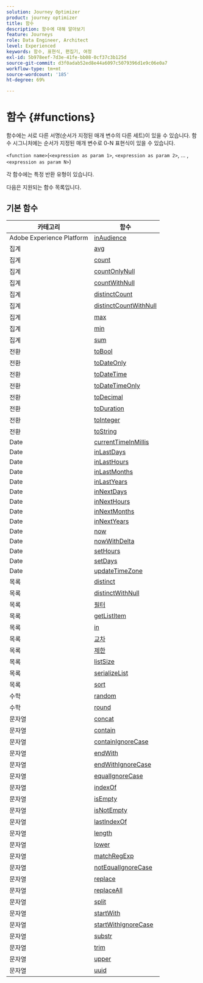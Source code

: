 ```yaml
---
solution: Journey Optimizer
product: journey optimizer
title: 함수
description: 함수에 대해 알아보기
feature: Journeys
role: Data Engineer, Architect
level: Experienced
keywords: 함수, 표현식, 편집기, 여정
exl-id: 5b978eef-7d3e-41fe-bb08-0cf37c3b125d
source-git-commit: d3f0adab52ed8e44a6097c5079396d1e9c06e0a7
workflow-type: tm+mt
source-wordcount: '185'
ht-degree: 69%

---
```


# 함수 {#functions}

함수에는 서로 다른 서명(순서가 지정된 매개 변수의 다른 세트)이 있을 수 있습니다. 함수 시그니처에는 순서가 지정된 매개 변수로 0-N 표현식이 있을 수 있습니다.

`<function name>`(`<expression as param 1>`, `<expression as param 2>`, ... ,`<expression as param N>`)

각 함수에는 특정 반환 유형이 있습니다.

다음은 지원되는 함수 목록입니다.

## 기본 함수

| 카테고리 | 함수 |
|-------------|-----------------------|
| Adobe Experience Platform | [inAudience](../functions/functioninaudience.md) |
| 집계 | [avg](../functions/functionavg.md) |
| 집계 | [count](../functions/functioncount.md) |
| 집계 | [countOnlyNull](../functions/functioncountonlynull.md) |
| 집계 | [countWithNull](../functions/functioncountwithnull.md) |
| 집계 | [distinctCount](../functions/functiondistinctcount.md) |
| 집계 | [distinctCountWithNull](../functions/functiondistinctcountwithnull.md) |
| 집계 | [max](../functions/functionmax.md) |
| 집계 | [min](../functions/functionmin.md) |
| 집계 | [sum](../functions/functionsum.md) |
| 전환 | [toBool](../functions/functiontobool.md) |
| 전환 | [toDateOnly](../functions/functiontodateonly.md) |
| 전환 | [toDateTime](../functions/functiontodatetime.md) |
| 전환 | [toDateTimeOnly](../functions/functiontodatetimeonly.md) |
| 전환 | [toDecimal](../functions/functiontodecimal.md) |
| 전환 | [toDuration](../functions/functiontoduration.md) |
| 전환 | [toInteger](../functions/functiontointeger.md) |
| 전환 | [toString](../functions/functiontostring.md) |
| Date | [currentTimeInMillis](../functions/functioncurrenttimeinmillis.md) |
| Date | [inLastDays](../functions/functioninlastdays.md) |
| Date | [inLastHours](../functions/functioninlasthours.md) |
| Date | [inLastMonths](../functions/functioninlastmonths.md) |
| Date | [inLastYears](../functions/functioninlastyears.md) |
| Date | [inNextDays](../functions/functioninnextdays.md) |
| Date | [inNextHours](../functions/functioninnexthours.md) |
| Date | [inNextMonths](../functions/functioninnextmonths.md) |
| Date | [inNextYears](../functions/functioninnextyears.md) |
| Date | [now](../functions/functionnow.md) |
| Date | [nowWithDelta](../functions/functionnowwithdelta.md) |
| Date | [setHours](../functions/functionsethours.md) |
| Date | [setDays](../functions/functionsetdays.md) |
| Date | [updateTimeZone](../functions/functionupdatetimezone.md) |
| 목록 | [distinct](../functions/functiondistinct.md) |
| 목록 | [distinctWithNull](../functions/functiondistinctwithnull.md) |
| 목록 | [필터](../functions/functionfilter.md) |
| 목록 | [getListItem](../functions/functiongetlistitem.md) |
| 목록 | [in](../functions/functionin.md) |
| 목록 | [교차](../functions/functionintersect.md) |
| 목록 | [제한](../functions/functionlimit.md) |
| 목록 | [listSize](../functions/functionlistsize.md) |
| 목록 | [serializeList](../functions/functionserializelist.md) |
| 목록 | [sort](../functions/functionsort.md) |
| 수학 | [random](../functions/functionrandom.md) |
| 수학 | [round](../functions/functionround.md) |
| 문자열 | [concat](../functions/functionconcat.md) |
| 문자열 | [contain](../functions/functioncontain.md) |
| 문자열 | [containIgnoreCase](../functions/functioncontainwithignorecase.md) |
| 문자열 | [endWith](../functions/functionendwith.md) |
| 문자열 | [endWithIgnoreCase](../functions/functionendwithignorecase.md) |
| 문자열 | [equalIgnoreCase](../functions/functionequalignorecase.md) |
| 문자열 | [indexOf](../functions/functionindexof.md) |
| 문자열 | [isEmpty](../functions/functionisempty.md) |
| 문자열 | [isNotEmpty](../functions/functionisnotempty.md) |
| 문자열 | [lastIndexOf](../functions/functionlastindexof.md) |
| 문자열 | [length](../functions/functionlength.md) |
| 문자열 | [lower](../functions/functionlower.md) |
| 문자열 | [matchRegExp](../functions/functionmatchregexp.md) |
| 문자열 | [notEqualIgnoreCase](../functions/functionnotequalignorecase.md) |
| 문자열 | [replace](../functions/functionreplace.md) |
| 문자열 | [replaceAll](../functions/functionreplaceall.md) |
| 문자열 | [split](../functions/functionsplit.md) |
| 문자열 | [startWith](../functions/functionstartwith.md) |
| 문자열 | [startWithIgnoreCase](../functions/functionstartwithignorecase.md) |
| 문자열 | [substr](../functions/functionsubstr.md) |
| 문자열 | [trim](../functions/functiontrim.md) |
| 문자열 | [upper](../functions/functionupper.md) |
| 문자열 | [uuid](../functions/functionuuid.md) |
